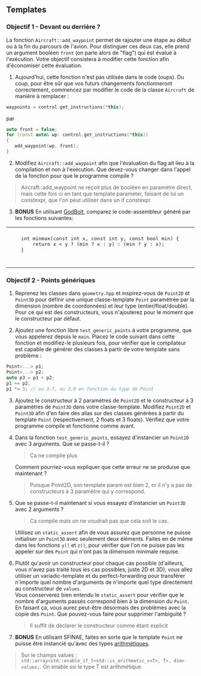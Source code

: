 ## Templates

### Objectif 1 - Devant ou derrière ?

La fonction `Aircraft::add_waypoint` permet de rajouter une étape au début ou à la fin du parcours de l'avion.
Pour distinguer ces deux cas, elle prend un argument booléen `front` (on parle alors de "flag") qui est évalué à l'exécution.
Votre objectif consistera à modifier cette fonction afin d'économiser cette évaluation.

1. Aujourd'hui, cette fonction n'est pas utilisée dans le code (oups).
   Du coup, pour être sûr que vos futurs changements fonctionneront correctement, commencez par modifier le code de la classe `Aircraft` de manière à remplacer :
```cpp
waypoints = control.get_instructions(*this);
```
par
```cpp
auto front = false;
for (const auto& wp: control.get_instructions(*this))
{
   add_waypoint(wp, front);
}
```

2. Modifiez `Aircraft::add_waypoint` afin que l'évaluation du flag ait lieu à la compilation et non à l'exécution.
   Que devez-vous changer dans l'appel de la fonction pour que le programme compile ?

> Aircraft::add_waypoint ne reçoit plus de booléen en paramètre direct, mais cette fois ci en tant
> que template parameter, faisant de lui un constexpr, que l'on peut utiliser dans un if constexpr.

3. **BONUS** En utilisant [GodBolt](https://godbolt.org/), comparez le code-assembleur généré par les fonctions suivantes:
<table border="0">
 <tr>
    <td><pre lang="c++">
    int minmax(const int x, const int y, const bool min) {
        return x &lt; y ? (min ? x : y) : (min ? y : x);
    }
    </pre></td>
    <td><pre lang="c++">
    template&lt;bool min&gt;
    int minmax(const int x, const int y){
        return x &lt; y ? (min ? x : y) : (min ? y : x);
    }
    </pre></td>
 </tr>
</table>

### Objectif 2 - Points génériques

1. Reprenez les classes dans `geometry.hpp` et inspirez-vous de `Point2D` et `Point3D` pour définir une unique classe-template `Point` paramétrée par la dimension (nombre de coordonnées) et leur type (entier/float/double).
   Pour ce qui est des constructeurs, vous n'ajouterez pour le moment que le constructeur par défaut.

2. Ajoutez une fonction libre `test_generic_points` à votre programme, que vous appelerez depuis le `main`.
   Placez le code suivant dans cette fonction et modifiez-le plusieurs fois, pour vérifier que le compilateur est capable de générer des classes à partir de votre template sans problème :
```cpp
Point<...> p1;
Point<...> p2;
auto p3 = p1 + p2;
p1 += p2;
p1 *= 3; // ou 3.f, ou 3.0 en fonction du type de Point
```

3. Ajoutez le constructeur à 2 paramètres de `Point2D` et le constructeur à 3 paramètres de `Point3D` dans votre classe-template.
   Modifiez `Point2D` et `Point3D` afin d'en faire des alias sur des classes générées à partir du template `Point` (respectivement, 2 floats et 3 floats).
   Vérifiez que votre programme compile et fonctionne comme avant.

4. Dans la fonction `test_generic_points`, essayez d'instancier un `Point2D` avec 3 arguments.
   Que se passe-t-il ?
   > Ca ne compile plus

   Comment pourriez-vous expliquer que cette erreur ne se produise que maintenant ?
   > Puisque Point2D, son template param est bien 2, or il n'y a pas de constructeurs à 3 paramètre qui y correspond.

5. Que se passe-t-il maintenant si vous essayez d'instancier un `Point3D` avec 2 arguments ?
   > Ca compile mais on ne voudrait pas que cela soit le cas.

   Utilisez un `static_assert` afin de vous assurez que personne ne puisse initialiser un `Point3D` avec seulement deux éléments.
   Faites en de même dans les fonctions `y()` et `z()`, pour vérifier que l'on ne puisse pas les appeler sur des `Point` qui n'ont pas la dimension minimale requise.

6. Plutôt qu'avoir un constructeur pour chaque cas possible (d'ailleurs, vous n'avez pas traité tous les cas possibles, juste 2D et 3D), vous allez utiliser un variadic-template et du perfect-forwarding pour transférer n'importe quel nombre d'arguments de n'importe quel type directement au constructeur de `values`.  
   Vous conserverez bien entendu le `static_assert` pour vérifier que le nombre d'arguments passés correspond bien à la dimension du `Point`.\
   En faisant ça, vous aurez peut-être désormais des problèmes avec la copie des `Point`.
   Que pouvez-vous faire pour supprimer l'ambiguité ?
   > Il suffit de déclarer le constructeur comme étant explicit

8. **BONUS** En utilisant SFINAE, faites en sorte que le template `Point` ne puisse être instancié qu'avec des types [arithmétiques](https://en.cppreference.com/w/cpp/types/is_arithmetic).

> Sur le champs values : `std::array<std::enable_if_t<std::is_arithmetic_v<T>, T>, dim> values;`.
> On enable ssi le type T est arithmétique.